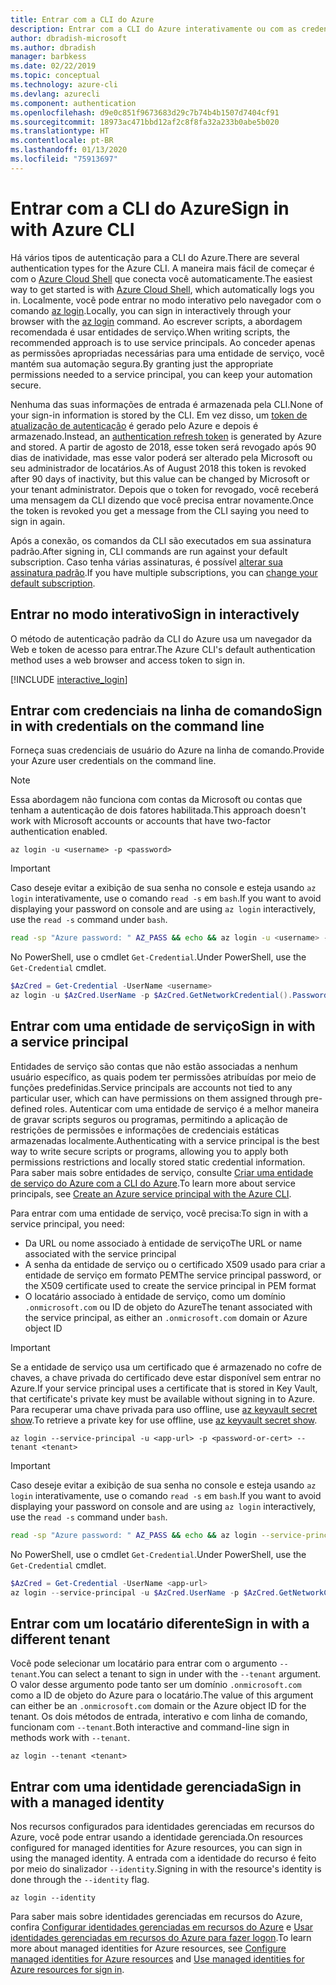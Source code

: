 ```yaml
---
title: Entrar com a CLI do Azure
description: Entrar com a CLI do Azure interativamente ou com as credenciais locais
author: dbradish-microsoft
ms.author: dbradish
manager: barbkess
ms.date: 02/22/2019
ms.topic: conceptual
ms.technology: azure-cli
ms.devlang: azurecli
ms.component: authentication
ms.openlocfilehash: d9e0c851f9673683d29c7b74b4b1507d7404cf91
ms.sourcegitcommit: 18973ac471bbd12af2c8f8fa32a233b0abe5b020
ms.translationtype: HT
ms.contentlocale: pt-BR
ms.lasthandoff: 01/13/2020
ms.locfileid: "75913697"
---
```

# <a name="sign-in-with-azure-cli"></a><span data-ttu-id="a035f-103">Entrar com a CLI do Azure</span><span class="sxs-lookup"><span data-stu-id="a035f-103">Sign in with Azure CLI</span></span> 

<span data-ttu-id="a035f-104">Há vários tipos de autenticação para a CLI do Azure.</span><span class="sxs-lookup"><span data-stu-id="a035f-104">There are several authentication types for the Azure CLI.</span></span> <span data-ttu-id="a035f-105">A maneira mais fácil de começar é com o [Azure Cloud Shell](/azure/cloud-shell/overview) que conecta você automaticamente.</span><span class="sxs-lookup"><span data-stu-id="a035f-105">The easiest way to get started is with [Azure Cloud Shell](/azure/cloud-shell/overview), which automatically logs you in.</span></span>
<span data-ttu-id="a035f-106">Localmente, você pode entrar no modo interativo pelo navegador com o comando [az login](/cli/azure/reference-index#az-login).</span><span class="sxs-lookup"><span data-stu-id="a035f-106">Locally, you can sign in interactively through your browser with the [az login](/cli/azure/reference-index#az-login) command.</span></span> <span data-ttu-id="a035f-107">Ao escrever scripts, a abordagem recomendada é usar entidades de serviço.</span><span class="sxs-lookup"><span data-stu-id="a035f-107">When writing scripts, the recommended approach is to use service principals.</span></span> <span data-ttu-id="a035f-108">Ao conceder apenas as permissões apropriadas necessárias para uma entidade de serviço, você mantém sua automação segura.</span><span class="sxs-lookup"><span data-stu-id="a035f-108">By granting just the appropriate permissions needed to a service principal, you can keep your automation secure.</span></span>

<span data-ttu-id="a035f-109">Nenhuma das suas informações de entrada é armazenada pela CLI.</span><span class="sxs-lookup"><span data-stu-id="a035f-109">None of your sign-in information is stored by the CLI.</span></span> <span data-ttu-id="a035f-110">Em vez disso, um [token de atualização de autenticação](https://docs.microsoft.com/azure/active-directory/develop/v1-id-and-access-tokens#refresh-tokens) é gerado pelo Azure e depois é armazenado.</span><span class="sxs-lookup"><span data-stu-id="a035f-110">Instead, an [authentication refresh token](https://docs.microsoft.com/azure/active-directory/develop/v1-id-and-access-tokens#refresh-tokens) is generated by Azure and stored.</span></span> <span data-ttu-id="a035f-111">A partir de agosto de 2018, esse token será revogado após 90 dias de inatividade, mas esse valor poderá ser alterado pela Microsoft ou seu administrador de locatários.</span><span class="sxs-lookup"><span data-stu-id="a035f-111">As of August 2018 this token is revoked after 90 days of inactivity, but this value can be changed by Microsoft or your tenant administrator.</span></span> <span data-ttu-id="a035f-112">Depois que o token for revogado, você receberá uma mensagem da CLI dizendo que você precisa entrar novamente.</span><span class="sxs-lookup"><span data-stu-id="a035f-112">Once the token is revoked you get a message from the CLI saying you need to sign in again.</span></span>

<span data-ttu-id="a035f-113">Após a conexão, os comandos da CLI são executados em sua assinatura padrão.</span><span class="sxs-lookup"><span data-stu-id="a035f-113">After signing in, CLI commands are run against your default subscription.</span></span> <span data-ttu-id="a035f-114">Caso tenha várias assinaturas, é possível [alterar sua assinatura padrão](manage-azure-subscriptions-azure-cli.md).</span><span class="sxs-lookup"><span data-stu-id="a035f-114">If you have multiple subscriptions, you can [change your default subscription](manage-azure-subscriptions-azure-cli.md).</span></span>

## <a name="sign-in-interactively"></a><span data-ttu-id="a035f-115">Entrar no modo interativo</span><span class="sxs-lookup"><span data-stu-id="a035f-115">Sign in interactively</span></span>

<span data-ttu-id="a035f-116">O método de autenticação padrão da CLI do Azure usa um navegador da Web e token de acesso para entrar.</span><span class="sxs-lookup"><span data-stu-id="a035f-116">The Azure CLI's default authentication method uses a web browser and access token to sign in.</span></span>

[!INCLUDE [interactive_login](includes/interactive-login.md)]

## <a name="sign-in-with-credentials-on-the-command-line"></a><span data-ttu-id="a035f-117">Entrar com credenciais na linha de comando</span><span class="sxs-lookup"><span data-stu-id="a035f-117">Sign in with credentials on the command line</span></span>

<span data-ttu-id="a035f-118">Forneça suas credenciais de usuário do Azure na linha de comando.</span><span class="sxs-lookup"><span data-stu-id="a035f-118">Provide your Azure user credentials on the command line.</span></span>

> [!Note]
> <span data-ttu-id="a035f-119">Essa abordagem não funciona com contas da Microsoft ou contas que tenham a autenticação de dois fatores habilitada.</span><span class="sxs-lookup"><span data-stu-id="a035f-119">This approach doesn't work with Microsoft accounts or accounts that have two-factor authentication enabled.</span></span>

```azurecli-interactive
az login -u <username> -p <password>
```

> [!IMPORTANT]
> <span data-ttu-id="a035f-120">Caso deseje evitar a exibição de sua senha no console e esteja usando `az login` interativamente, use o comando `read -s` em `bash`.</span><span class="sxs-lookup"><span data-stu-id="a035f-120">If you want to avoid displaying your password on console and are using `az login` interactively, use the `read -s` command under `bash`.</span></span>
>
> ```bash
> read -sp "Azure password: " AZ_PASS && echo && az login -u <username> -p $AZ_PASS
> ```
>
> <span data-ttu-id="a035f-121">No PowerShell, use o cmdlet `Get-Credential`.</span><span class="sxs-lookup"><span data-stu-id="a035f-121">Under PowerShell, use the `Get-Credential` cmdlet.</span></span>
>
> ```powershell
> $AzCred = Get-Credential -UserName <username>
> az login -u $AzCred.UserName -p $AzCred.GetNetworkCredential().Password
> ```

## <a name="sign-in-with-a-service-principal"></a><span data-ttu-id="a035f-122">Entrar com uma entidade de serviço</span><span class="sxs-lookup"><span data-stu-id="a035f-122">Sign in with a service principal</span></span>

<span data-ttu-id="a035f-123">Entidades de serviço são contas que não estão associadas a nenhum usuário específico, as quais podem ter permissões atribuídas por meio de funções predefinidas.</span><span class="sxs-lookup"><span data-stu-id="a035f-123">Service principals are accounts not tied to any particular user, which can have permissions on them assigned through pre-defined roles.</span></span> <span data-ttu-id="a035f-124">Autenticar com uma entidade de serviço é a melhor maneira de gravar scripts seguros ou programas, permitindo a aplicação de restrições de permissões e informações de credenciais estáticas armazenadas localmente.</span><span class="sxs-lookup"><span data-stu-id="a035f-124">Authenticating with a service principal is the best way to write secure scripts or programs, allowing you to apply both permissions restrictions and locally stored static credential information.</span></span> <span data-ttu-id="a035f-125">Para saber mais sobre entidades de serviço, consulte [Criar uma entidade de serviço do Azure com a CLI do Azure](create-an-azure-service-principal-azure-cli.md).</span><span class="sxs-lookup"><span data-stu-id="a035f-125">To learn more about service principals, see [Create an Azure service principal with the Azure CLI](create-an-azure-service-principal-azure-cli.md).</span></span>

<span data-ttu-id="a035f-126">Para entrar com uma entidade de serviço, você precisa:</span><span class="sxs-lookup"><span data-stu-id="a035f-126">To sign in with a service principal, you need:</span></span>

* <span data-ttu-id="a035f-127">Da URL ou nome associado à entidade de serviço</span><span class="sxs-lookup"><span data-stu-id="a035f-127">The URL or name associated with the service principal</span></span>
* <span data-ttu-id="a035f-128">A senha da entidade de serviço ou o certificado X509 usado para criar a entidade de serviço em formato PEM</span><span class="sxs-lookup"><span data-stu-id="a035f-128">The service principal password, or the X509 certificate used to create the service principal in PEM format</span></span>
* <span data-ttu-id="a035f-129">O locatário associado à entidade de serviço, como um domínio `.onmicrosoft.com` ou ID de objeto do Azure</span><span class="sxs-lookup"><span data-stu-id="a035f-129">The tenant associated with the service principal, as either an `.onmicrosoft.com` domain or Azure object ID</span></span>

> [!IMPORTANT]
>
> <span data-ttu-id="a035f-130">Se a entidade de serviço usa um certificado que é armazenado no cofre de chaves, a chave privada do certificado deve estar disponível sem entrar no Azure.</span><span class="sxs-lookup"><span data-stu-id="a035f-130">If your service principal uses a certificate that is stored in Key Vault, that certificate's private key must be available without signing in to Azure.</span></span> <span data-ttu-id="a035f-131">Para recuperar uma chave privada para uso offline, use [az keyvault secret show](/cli/azure/keyvault/secret).</span><span class="sxs-lookup"><span data-stu-id="a035f-131">To retrieve a private key for use offline, use [az keyvault secret show](/cli/azure/keyvault/secret).</span></span>

```azurecli-interactive
az login --service-principal -u <app-url> -p <password-or-cert> --tenant <tenant>
```

> [!IMPORTANT]
> <span data-ttu-id="a035f-132">Caso deseje evitar a exibição de sua senha no console e esteja usando `az login` interativamente, use o comando `read -s` em `bash`.</span><span class="sxs-lookup"><span data-stu-id="a035f-132">If you want to avoid displaying your password on console and are using `az login` interactively, use the `read -s` command under `bash`.</span></span>
>
> ```bash
> read -sp "Azure password: " AZ_PASS && echo && az login --service-principal -u <app-url> -p $AZ_PASS --tenant <tenant>
> ```
>
> <span data-ttu-id="a035f-133">No PowerShell, use o cmdlet `Get-Credential`.</span><span class="sxs-lookup"><span data-stu-id="a035f-133">Under PowerShell, use the `Get-Credential` cmdlet.</span></span>
>
> ```powershell
> $AzCred = Get-Credential -UserName <app-url>
> az login --service-principal -u $AzCred.UserName -p $AzCred.GetNetworkCredential().Password --tenant <tenant>
> ```

## <a name="sign-in-with-a-different-tenant"></a><span data-ttu-id="a035f-134">Entrar com um locatário diferente</span><span class="sxs-lookup"><span data-stu-id="a035f-134">Sign in with a different tenant</span></span>

<span data-ttu-id="a035f-135">Você pode selecionar um locatário para entrar com o argumento `--tenant`.</span><span class="sxs-lookup"><span data-stu-id="a035f-135">You can select a tenant to sign in under with the `--tenant` argument.</span></span> <span data-ttu-id="a035f-136">O valor desse argumento pode tanto ser um domínio `.onmicrosoft.com` como a ID de objeto do Azure para o locatário.</span><span class="sxs-lookup"><span data-stu-id="a035f-136">The value of this argument can either be an `.onmicrosoft.com` domain or the Azure object ID for the tenant.</span></span> <span data-ttu-id="a035f-137">Os dois métodos de entrada, interativo e com linha de comando, funcionam com `--tenant`.</span><span class="sxs-lookup"><span data-stu-id="a035f-137">Both interactive and command-line sign in methods work with `--tenant`.</span></span>

```azurecli-interactive
az login --tenant <tenant>
```

## <a name="sign-in-with-a-managed-identity"></a><span data-ttu-id="a035f-138">Entrar com uma identidade gerenciada</span><span class="sxs-lookup"><span data-stu-id="a035f-138">Sign in with a managed identity</span></span>

<span data-ttu-id="a035f-139">Nos recursos configurados para identidades gerenciadas em recursos do Azure, você pode entrar usando a identidade gerenciada.</span><span class="sxs-lookup"><span data-stu-id="a035f-139">On resources configured for managed identities for Azure resources, you can sign in using the managed identity.</span></span> <span data-ttu-id="a035f-140">A entrada com a identidade do recurso é feito por meio do sinalizador `--identity`.</span><span class="sxs-lookup"><span data-stu-id="a035f-140">Signing in with the resource's identity is done through the `--identity` flag.</span></span>

```azurecli-interactive
az login --identity
```

<span data-ttu-id="a035f-141">Para saber mais sobre identidades gerenciadas em recursos do Azure, confira [Configurar identidades gerenciadas em recursos do Azure](https://docs.microsoft.com/azure/active-directory/managed-identities-azure-resources/qs-configure-cli-windows-vm) e [Usar identidades gerenciadas em recursos do Azure para fazer logon](https://docs.microsoft.com/azure/active-directory/managed-identities-azure-resources/how-to-use-vm-sign-in).</span><span class="sxs-lookup"><span data-stu-id="a035f-141">To learn more about managed identities for Azure resources, see [Configure managed identities for Azure resources](https://docs.microsoft.com/azure/active-directory/managed-identities-azure-resources/qs-configure-cli-windows-vm) and [Use managed identities for Azure resources for sign in](https://docs.microsoft.com/azure/active-directory/managed-identities-azure-resources/how-to-use-vm-sign-in).</span></span>
